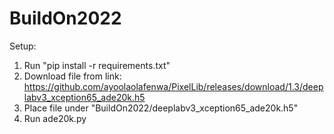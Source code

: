# BuildOn2022

Setup:
1. Run "pip install -r requirements.txt"
2. Download file from link: https://github.com/ayoolaolafenwa/PixelLib/releases/download/1.3/deeplabv3_xception65_ade20k.h5
3. Place file under "BuildOn2022/deeplabv3_xception65_ade20k.h5"
4. Run ade20k.py
